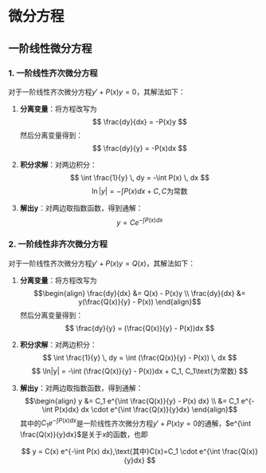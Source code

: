 # 微分方程

## 一阶线性微分方程

### 1. 一阶线性齐次微分方程

对于一阶线性齐次微分方程$y' + P(x)y = 0$，其解法如下：

1. **分离变量**：将方程改写为
   $$
   \frac{dy}{dx} = -P(x)y
   $$
   然后分离变量得到：
   $$
   \frac{dy}{y} = -P(x)dx
   $$

2. **积分求解**：对两边积分：
   $$
   \int \frac{1}{y} \, dy = -\int P(x) \, dx
   $$
   $$
   \ln|y| = -\int P(x)dx + C, C\text{为常数}
   $$

3. **解出y**：对两边取指数函数，得到通解：
   $$
   y = C e^{-\int P(x)dx}
   $$

### 2. 一阶线性非齐次微分方程

对于一阶线性齐次微分方程$y' + P(x)y = Q(x)$，其解法如下：

1. **分离变量**：将方程改写为
   $$\begin{align}
   \frac{dy}{dx} &= Q(x) - P(x)y \\
   \frac{dy}{dx} &= y(\frac{Q(x)}{y} - P(x))
   \end{align}$$
   然后分离变量得到：
   $$
   \frac{dy}{y} = (\frac{Q(x)}{y} - P(x))dx
   $$

2. **积分求解**：对两边积分：
   $$
   \int \frac{1}{y} \, dy = \int (\frac{Q(x)}{y} - P(x)) \, dx
   $$
   $$
   \ln|y| = -\int (\frac{Q(x)}{y} - P(x))dx + C_1, C_1\text{为常数}
   $$

3. **解出y**：对两边取指数函数，得到通解：
   $$\begin{align}
   y &= C_1 e^{\int \frac{Q(x)}{y} - P(x) dx} \\
     &= C_1 e^{-\int P(x)dx} dx \cdot e^{\int \frac{Q(x)}{y}dx}
   \end{align}$$
   其中的$C_1 e^{-\int P(x)dx}$是一阶线性齐次微分方程$y' + P(x)y = 0$的通解，$e^{\int \frac{Q(x)}{y}dx}$是关于$x$的函数，也即

   $$
   y = C(x) e^{-\int P(x) dx},\text{其中}C(x)=C_1 \cdot e^{\int \frac{Q(x)}{y}dx}
   $$
